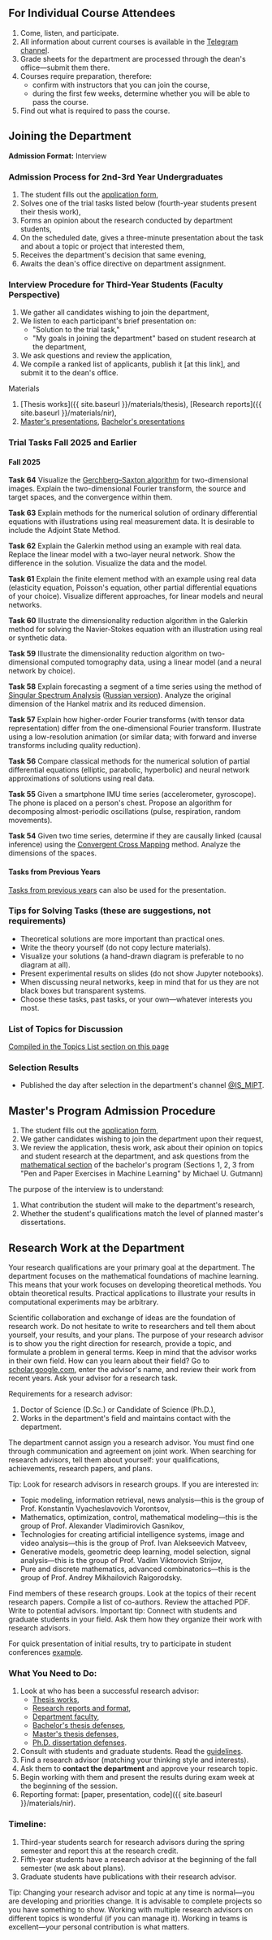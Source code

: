 ## For Individual Course Attendees

1. Come, listen, and participate.
2. All information about current courses is available in the [Telegram channel](https://t.me/IS_MIPT).
3. Grade sheets for the department are processed through the dean's office—submit them there.
4. Courses require preparation, therefore:
   - confirm with instructors that you can join the course,
   - during the first few weeks, determine whether you will be able to pass the course.
5. Find out what is required to pass the course.

## Joining the Department

**Admission Format:** Interview

### Admission Process for 2nd-3rd Year Undergraduates

1. The student fills out the [application form](http://bit.ly/1lFrFha),
2. Solves one of the trial tasks listed below (fourth-year students present their thesis work),
3. Forms an opinion about the research conducted by department students,
4. On the scheduled date, gives a three-minute presentation about the task and about a topic or project that interested them,
5. Receives the department's decision that same evening,
6. Awaits the dean's office directive on department assignment.

### Interview Procedure for Third-Year Students (Faculty Perspective)

1. We gather all candidates wishing to join the department,
2. We listen to each participant's brief presentation on:
   - "Solution to the trial task,"
   - "My goals in joining the department" based on student research at the department,
3. We ask questions and review the application,
4. We compile a ranked list of applicants, publish it [at this link], and submit it to the dean's office.

Materials

1. [Thesis works]({{ site.baseurl }}/materials/thesis), [Research reports]({{ site.baseurl }}/materials/nir),
2. [Master's presentations](https://www.youtube.com/watch?v=f4C9U59krTE&t=39s), [Bachelor's presentations](https://www.youtube.com/watch?v=mmAacGSUvPQ)

### Trial Tasks Fall 2025 and Earlier

#### Fall 2025

**Task 64**
Visualize the [Gerchberg–Saxton algorithm](https://en.wikipedia.org/wiki/Gerchberg%E2%80%93Saxton_algorithm) for two-dimensional images. Explain the two-dimensional Fourier transform, the source and target spaces, and the convergence within them.

**Task 63**
Explain methods for the numerical solution of ordinary differential equations with illustrations using real measurement data. It is desirable to include the Adjoint State Method.

**Task 62**
Explain the Galerkin method using an example with real data. Replace the linear model with a two-layer neural network. Show the difference in the solution. Visualize the data and the model.

**Task 61**
Explain the finite element method with an example using real data (elasticity equation, Poisson's equation, other partial differential equations of your choice). Visualize different approaches, for linear models and neural networks.

**Task 60**
Illustrate the dimensionality reduction algorithm in the Galerkin method for solving the Navier-Stokes equation with an illustration using real or synthetic data.

**Task 59**
Illustrate the dimensionality reduction algorithm on two-dimensional computed tomography data, using a linear model (and a neural network by choice).

**Task 58**
Explain forecasting a segment of a time series using the method of [Singular Spectrum Analysis](https://en.wikipedia.org/wiki/Singular_spectrum_analysis) ([Russian version](https://ru.wikipedia.org/wiki/SSA_(%D0%BC%D0%B5%D1%82%D0%BE%D0%B4))). Analyze the original dimension of the Hankel matrix and its reduced dimension.

**Task 57**
Explain how higher-order Fourier transforms (with tensor data representation) differ from the one-dimensional Fourier transform. Illustrate using a low-resolution animation (or similar data; with forward and inverse transforms including quality reduction).

**Task 56**
Compare classical methods for the numerical solution of partial differential equations (elliptic, parabolic, hyperbolic) and neural network approximations of solutions using real data.

**Task 55**
Given a smartphone IMU time series (accelerometer, gyroscope). The phone is placed on a person's chest. Propose an algorithm for decomposing almost-periodic oscillations (pulse, respiration, random movements).

**Task 54**
Given two time series, determine if they are causally linked (causal inference) using the [Convergent Cross Mapping](https://en.wikipedia.org/wiki/Convergent_cross_mapping) method. Analyze the dimensions of the spaces.

#### Tasks from Previous Years

[Tasks from previous years](http://www.machinelearning.ru/wiki/index.php?title=%D0%9F%D1%80%D0%BE%D0%B1%D0%BD%D1%8B%D0%B5_%D0%B7%D0%B0%D0%B4%D0%B0%D1%87%D0%B8) can also be used for the presentation.

### Tips for Solving Tasks (these are suggestions, not requirements)

- Theoretical solutions are more important than practical ones.
- Write the theory yourself (do not copy lecture materials).
- Visualize your solutions (a hand-drawn diagram is preferable to no diagram at all).
- Present experimental results on slides (do not show Jupyter notebooks).
- When discussing neural networks, keep in mind that for us they are not black boxes but transparent systems.
- Choose these tasks, past tasks, or your own—whatever interests you most.

### List of Topics for Discussion

[Compiled in the Topics List section on this page](http://www.machinelearning.ru/wiki/index.php?title=%D0%98%D0%BD%D1%82%D0%B5%D0%BB%D0%BB%D0%B5%D0%BA%D1%82%D1%83%D0%B0%D0%BB%D1%8C%D0%BD%D1%8B%D0%B5_%D1%81%D0%B8%D1%81%D1%82%D0%B5%D0%BC%D1%8B_%28%D0%BA%D0%B0%D1%84%D0%B5%D0%B4%D1%80%D0%B0_%D0%9C%D0%A4%D0%A2%D0%98%29/%D0%9F%D1%80%D0%B8%D0%B5%D0%BC_%D1%81%D1%82%D1%83%D0%B4%D0%B5%D0%BD%D1%82%D0%BE%D0%B2#.D0.A1.D0.BF.D0.B8.D1.81.D0.BE.D0.BA_.D1.82.D0.B5.D0.BC_.D0.B4.D0.BB.D1.8F_.D0.BA.D1.80.D0.B0.D1.82.D0.BA.D0.B8.D1.85_.D0.B4.D0.BE.D0.BA.D0.BB.D0.B0.D0.B4.D0.BE.D0.B2)

### Selection Results

- Published the day after selection in the department's channel [@IS_MIPT](https://t.me/IS_MIPT).

## Master's Program Admission Procedure

1. The student fills out the [application form](http://bit.ly/1lFrFha),
2. We gather candidates wishing to join the department upon their request,
3. We review the application, thesis work, ask about their opinion on topics and student research at the department, and ask questions from the [mathematical section](https://arxiv.org/abs/2206.13446) of the bachelor's program (Sections 1, 2, 3 from "Pen and Paper Exercises in Machine Learning" by Michael U. Gutmann)

The purpose of the interview is to understand:

1. What contribution the student will make to the department's research,
2. Whether the student's qualifications match the level of planned master's dissertations.

## Research Work at the Department

Your research qualifications are your primary goal at the department. The department focuses on the mathematical foundations of machine learning. This means that your work focuses on developing theoretical methods. You obtain theoretical results. Practical applications to illustrate your results in computational experiments may be arbitrary.

Scientific collaboration and exchange of ideas are the foundation of research work. Do not hesitate to write to researchers and tell them about yourself, your results, and your plans. The purpose of your research advisor is to show you the right direction for research, provide a topic, and formulate a problem in general terms. Keep in mind that the advisor works in their own field. How can you learn about their field? Go to [scholar.google.com](https://scholar.google.com/scholar?q=Vadim+Strijov&hl=en&as_sdt=0%2C5&as_ylo=2022&as_yhi=2019), enter the advisor's name, and review their work from recent years. Ask your advisor for a research task.

Requirements for a research advisor:

1. Doctor of Science (D.Sc.) or Candidate of Science (Ph.D.),
2. Works in the department's field and maintains contact with the department.

The department cannot assign you a research advisor. You must find one through communication and agreement on joint work. When searching for research advisors, tell them about yourself: your qualifications, achievements, research papers, and plans.

Tip: Look for research advisors in research groups. If you are interested in:

- Topic modeling, information retrieval, news analysis—this is the group of Prof. Konstantin Vyacheslavovich Vorontsov,
- Mathematics, optimization, control, mathematical modeling—this is the group of Prof. Alexander Vladimirovich Gasnikov,
- Technologies for creating artificial intelligence systems, image and video analysis—this is the group of Prof. Ivan Alekseevich Matveev,
- Generative models, geometric deep learning, model selection, signal analysis—this is the group of Prof. Vadim Viktorovich Strijov,
- Pure and discrete mathematics, advanced combinatorics—this is the group of Prof. Andrey Mikhailovich Raigorodsky.

Find members of these research groups. Look at the topics of their recent research papers. Compile a list of co-authors. Review the attached PDF. Write to potential advisors. Important tip: Connect with students and graduate students in your field. Ask them how they organize their work with research advisors.

For quick presentation of initial results, try to participate in student conferences [example](https://conf.mipt.ru).

### What You Need to Do:

1. Look at who has been a successful research advisor:
   - [Thesis works](http://www.machinelearning.ru/wiki/index.php?title=%D0%98%D0%BD%D1%82%D0%B5%D0%BB%D0%BB%D0%B5%D0%BA%D1%82%D1%83%D0%B0%D0%BB%D1%8C%D0%BD%D1%8B%D0%B5_%D1%81%D0%B8%D1%81%D1%82%D0%B5%D0%BC%D1%8B_%28%D0%BA%D0%B0%D1%84%D0%B5%D0%B4%D1%80%D0%B0_%D0%9C%D0%A4%D0%A2%D0%98%29/%D0%A1%D1%82%D1%83%D0%B4%D0%B5%D0%BD%D1%82%D1%8B),
   - [Research reports and format](http://www.machinelearning.ru/wiki/index.php?title=%D0%98%D0%BD%D1%82%D0%B5%D0%BB%D0%BB%D0%B5%D0%BA%D1%82%D1%83%D0%B0%D0%BB%D1%8C%D0%BD%D1%8B%D0%B5_%D1%81%D0%B8%D1%81%D1%82%D0%B5%D0%BC%D1%8B_%28%D0%BA%D0%B0%D1%84%D0%B5%D0%B4%D1%80%D0%B0_%D0%9C%D0%A4%D0%A2%D0%98%29/%D0%9E%D1%82%D1%87%D0%B5%D1%82%D1%8B_%D0%9D%D0%98%D0%A0),
   - [Department faculty](http://is-mipt.site),
   - [Bachelor's thesis defenses](https://www.youtube.com/watch?v=mmAacGSUvPQ),
   - [Master's thesis defenses](https://www.youtube.com/watch?v=f4C9U59krTE),
   - [Ph.D. dissertation defenses](https://www.youtube.com/playlist?list=PLk4h7dmY2eYGO1lczVHclXnv0f-CvUkXO).
2. Consult with students and graduate students. Read the [guidelines](http://www.machinelearning.ru/wiki/index.php?title=%D0%9D%D0%B0%D1%83%D1%87%D0%BD%D0%BE-%D0%B8%D1%81%D1%81%D0%BB%D0%B5%D0%B4%D0%BE%D0%B2%D0%B0%D1%82%D0%B5%D0%BB%D1%8C%D1%81%D0%BA%D0%B0%D1%8F_%D1%80%D0%B0%D0%B1%D0%BE%D1%82%D0%B0_%28%D1%80%D0%B5%D0%BA%D0%BE%D0%BC%D0%B5%D0%BD%D0%B4%D0%B0%D1%86%D0%B8%D0%B8%29).
3. Find a research advisor (matching your thinking style and interests).
4. Ask them to **contact the department** and approve your research topic.
5. Begin working with them and present the results during exam week at the beginning of the session.
6. Reporting format: [paper, presentation, code]({{ site.baseurl }}/materials/nir).

### Timeline:

1. Third-year students search for research advisors during the spring semester and report this at the research credit.
2. Fifth-year students have a research advisor at the beginning of the fall semester (we ask about plans).
3. Graduate students have publications with their research advisor.

Tip: Changing your research advisor and topic at any time is normal—you are developing and priorities change. It is advisable to complete projects so you have something to show. Working with multiple research advisors on different topics is wonderful (if you can manage it). Working in teams is excellent—your personal contribution is what matters.
